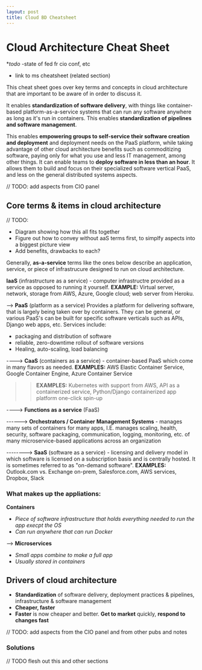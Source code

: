 ```yaml
---
layout: post
title: Cloud BD Cheatsheet
---
```


# Cloud Architecture Cheat Sheet

**todo*
-state of fed fr cio conf, etc
- link to ms cheatsheet (related section)

This cheat sheet goes over key terms and concepts in cloud architecture that are important to be aware of in order to discuss it.

It enables **standardization of software delivery**, with things like container-based platform-as-a-service systems that can run any software anywhere as long as it's run in containers. This enables **standardization of pipelines and software management**.

This enables **empowering groups to self-service their software creation and deployment** and deployment needs on the PaaS platform, while taking advantage of other cloud architecture benefits such as commoditizing software, paying only for what you use and less IT management, among other things. It can enable teams to **deploy software in less than an hour**. It allows them to build and focus on their specialized software vertical PaaS, and less on the general distributed systems aspects.

// TODO: add aspects from CIO panel

## Core terms & items in cloud architecture

// TODO: 
  - Diagram showing how this all fits together
  - Figure out how to convey without aaS terms first, to simplfy aspects into a biggest picture view
  - Add benefits, drawbacks to each?

Generally, **as-a-service** terms like the ones below describe an application, service, or piece of infrastrucure designed to run on cloud architecture.

**IaaS** (infrastructure as a service) - computer infrastructre provided as a service as opposed to running it yourself. **EXAMPLE:** Virtual server, network, storage from AWS, Azure, Google cloud; web server from Heroku.

--> **PaaS** (platform as a service) Provides a platform for delivering software, that is largely being taken over by containers. They can be general, or various PaaS's can be built for specific software verticals such as APIs, Django web apps, etc.  Services include:

* packaging and distribution of software
* reliable, zero-downtime rollout of software versions
* Healing, auto-scaling, load balancing

----> **CaaS** (containers as a service) - container-based PaaS which come in many flavors as needed. **EXAMPLES:** AWS Elastic Container Service, Google Container Engine, Azure Container Service

> > **EXAMPLES:** Kubernetes with support from AWS, API as a containerized service, Python/Django containerized app platform one-click spin-up

----> **Functions as a service** (FaaS)

------> **Orchestrators / Container Management Systems** - manages many sets of containers for many apps, I.E. manages scaling, health, security, software packaging, communication, logging, monitoring, etc. of many microservice-based applications across an organization

--------> **SaaS** (software as a service) - licensing and delivery model in which software is licensed on a subscription basis and is centrally hosted. It is sometimes referred to as "on-demand software". **EXAMPLES:** Outlook.com vs. Exchange on-prem, Salesforce.com, AWS services, Dropbox, Slack

### What makes up the appliations:

**Containers**
* *Piece of software infrastructure that holds everything needed to run the app execpt the OS*
* *Can run anywhere that can run Docker*

--> **Microservices**
* *Small apps combine to make a full app*
* *Usually stored in containers*

## Drivers of cloud architecture

* **Standardization** of software delivery, deployment practices & pipelines, infrastructure & software management
* **Cheaper, faster**
* **Faster** is now cheaper and better. **Get to market** quickly, **respond to changes fast**

// TODO: add aspects from the CIO panel and from other pubs and notes

### Solutions

// TODO flesh out this and other sections